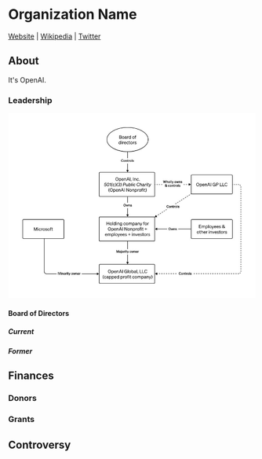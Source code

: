 # Organization Name

[Website](https://openai.com/) | [Wikipedia](https://en.wikipedia.org/wiki/OpenAI) |  [Twitter](https://twitter.com/OpenAI)

## About

It's OpenAI.

### Leadership

![OpenAI corporate structure](./openai_Structure.jpg)

#### Board of Directors
##### Current

##### Former


## Finances

### Donors

### Grants

## Controversy

